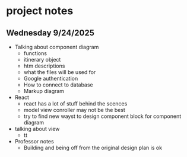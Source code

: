 # project notes

## Wednesday 9/24/2025
* Talking about component diagram
  * functions
  * itinerary object
  * htm descriptions
  * what the files will be used for
  * Google authentication
  * How to connect to database
  * Markup diagram
* React
  * react has a lot of stuff behind the scences
  * model view conroller may not be the best
  * try to find new wayst to design component block for component diagram
* talking about view
  * tt
* Professor notes
  * Building and being off from the original design plan is ok   
